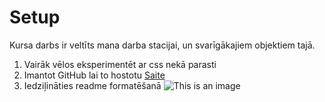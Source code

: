 # Setup
Kursa darbs ir veltīts mana darba stacijai, un svarīgākajiem objektiem tajā.
1. Vairāk vēlos eksperimentēt ar css nekā parasti
2. Imantot GitHub lai to hostotu [Saite](https://bpvg.github.io/Setup/)
3. Iedziļināties readme formatēšanā
![This is an image](https://c.tenor.com/pMhSj9NfCXsAAAAC/saul-goodman-better-call-saul.gif)
